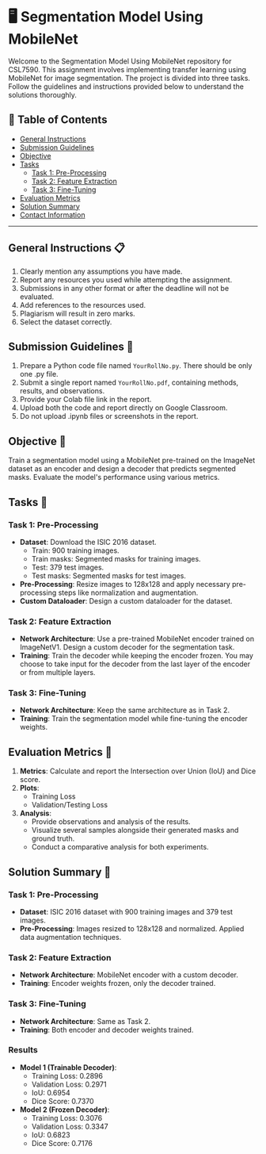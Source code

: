 # 🖥️ Segmentation Model Using MobileNet

Welcome to the Segmentation Model Using MobileNet repository for CSL7590. This assignment involves implementing transfer learning using MobileNet for image segmentation. The project is divided into three tasks. Follow the guidelines and instructions provided below to understand the solutions thoroughly.

## 📄 Table of Contents
- [General Instructions](#general-instructions)
- [Submission Guidelines](#submission-guidelines)
- [Objective](#objective)
- [Tasks](#tasks)
  - [Task 1: Pre-Processing](#task-1-pre-processing)
  - [Task 2: Feature Extraction](#task-2-feature-extraction)
  - [Task 3: Fine-Tuning](#task-3-fine-tuning)
- [Evaluation Metrics](#evaluation-metrics)
- [Solution Summary](#solution-summary)
- [Contact Information](#contact-information)

---

## General Instructions 📋
1. Clearly mention any assumptions you have made.
2. Report any resources you used while attempting the assignment.
3. Submissions in any other format or after the deadline will not be evaluated.
4. Add references to the resources used.
5. Plagiarism will result in zero marks.
6. Select the dataset correctly.

## Submission Guidelines 📑
1. Prepare a Python code file named `YourRollNo.py`. There should be only one .py file.
2. Submit a single report named `YourRollNo.pdf`, containing methods, results, and observations.
3. Provide your Colab file link in the report.
4. Upload both the code and report directly on Google Classroom.
5. Do not upload .ipynb files or screenshots in the report.

## Objective 🎯
Train a segmentation model using a MobileNet pre-trained on the ImageNet dataset as an encoder and design a decoder that predicts segmented masks. Evaluate the model's performance using various metrics.

## Tasks 🧪

### Task 1: Pre-Processing
- **Dataset**: Download the ISIC 2016 dataset.
  - Train: 900 training images.
  - Train masks: Segmented masks for training images.
  - Test: 379 test images.
  - Test masks: Segmented masks for test images.
- **Pre-Processing**: Resize images to 128x128 and apply necessary pre-processing steps like normalization and augmentation.
- **Custom Dataloader**: Design a custom dataloader for the dataset.

### Task 2: Feature Extraction
- **Network Architecture**: Use a pre-trained MobileNet encoder trained on ImageNetV1. Design a custom decoder for the segmentation task.
- **Training**: Train the decoder while keeping the encoder frozen. You may choose to take input for the decoder from the last layer of the encoder or from multiple layers.

### Task 3: Fine-Tuning
- **Network Architecture**: Keep the same architecture as in Task 2.
- **Training**: Train the segmentation model while fine-tuning the encoder weights.

## Evaluation Metrics 🧮
1. **Metrics**: Calculate and report the Intersection over Union (IoU) and Dice score.
2. **Plots**:
   - Training Loss
   - Validation/Testing Loss
3. **Analysis**:
   - Provide observations and analysis of the results.
   - Visualize several samples alongside their generated masks and ground truth.
   - Conduct a comparative analysis for both experiments.

## Solution Summary 📝

### Task 1: Pre-Processing
- **Dataset**: ISIC 2016 dataset with 900 training images and 379 test images.
- **Pre-Processing**: Images resized to 128x128 and normalized. Applied data augmentation techniques.

### Task 2: Feature Extraction
- **Network Architecture**: MobileNet encoder with a custom decoder.
- **Training**: Encoder weights frozen, only the decoder trained.

### Task 3: Fine-Tuning
- **Network Architecture**: Same as Task 2.
- **Training**: Both encoder and decoder weights trained.

### Results
- **Model 1 (Trainable Decoder)**:
  - Training Loss: 0.2896
  - Validation Loss: 0.2971
  - IoU: 0.6954
  - Dice Score: 0.7370
- **Model 2 (Frozen Decoder)**:
  - Training Loss: 0.3076
  - Validation Loss: 0.3347
  - IoU: 0.6823
  - Dice Score: 0.7176
